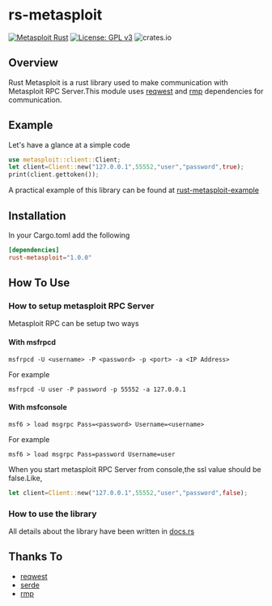 # rs-metasploit
[![Metasploit Rust](https://github.com/parrothacker1/rust-metasploit/actions/workflows/rust.yml/badge.svg)](https://github.com/parrothacker1/rust-metasploit/actions/workflows/rust.yml)
[![License: GPL v3](https://img.shields.io/badge/License-GPLv3-blue.svg)](https://www.gnu.org/licenses/gpl-3.0)
![crates.io](https://img.shields.io/badge/crates-1.0.0-blue)

## Overview
Rust Metasploit is a rust library used to make communication with Metasploit RPC Server.This module uses [reqwest](https://docs.rs/reqwest/0.11.4/reqwest/) and [rmp](https://docs.rs/rmp/0.8.10/rmp/) dependencies for communication.

## Example 
Let's have a glance at a simple code 
```rust
use metasploit::client::Client;
let client=Client::new("127.0.0.1",55552,"user","password",true);
print(client.gettoken());
```
A practical example of this library can be found at [rust-metasploit-example](https://github.com/parrothacker1/rust-metasploit-example)

## Installation
In your Cargo.toml add the following
```toml
[dependencies]
rust-metasploit="1.0.0"
```

## How To Use
### How to setup metasploit RPC Server
Metasploit RPC can be setup two ways 
#### With msfrpcd
```
msfrpcd -U <username> -P <password> -p <port> -a <IP Address>
```
For example
```
msfrpcd -U user -P password -p 55552 -a 127.0.0.1
```
#### With msfconsole
```
msf6 > load msgrpc Pass=<password> Username=<username>
```
For example
```
msf6 > load msgrpc Pass=password Username=user
```
When you start metasploit RPC Server from console,the ssl value should be false.Like,
```rust
let client=Client::new("127.0.0.1",55552,"user","password",false);
```
### How to use the library
All details about the library have been written in [docs.rs](https://docs.rs/rust-metasploit/1.0.0/metasploit/)

## Thanks To
* [reqwest](https://docs.rs/reqwest/0.11.4/reqwest/)
* [serde](https://docs.rs/serde/1.0.130/serde/)
* [rmp](https://docs.rs/rmp/0.8.10/rmp/)
